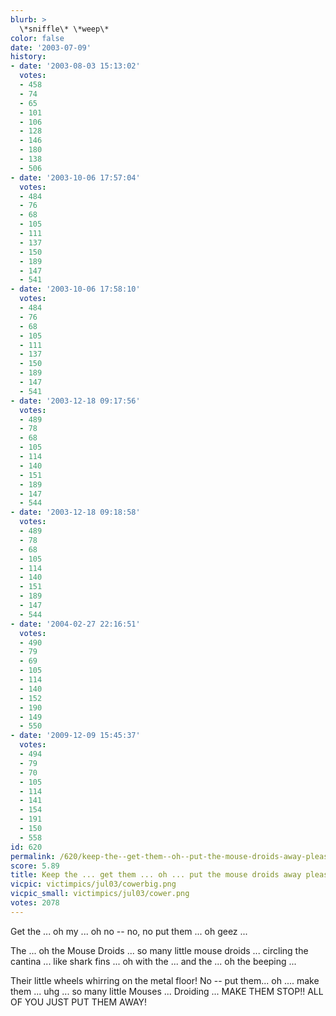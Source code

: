 ```yaml
---
blurb: >
  \*sniffle\* \*weep\*
color: false
date: '2003-07-09'
history:
- date: '2003-08-03 15:13:02'
  votes:
  - 458
  - 74
  - 65
  - 101
  - 106
  - 128
  - 146
  - 180
  - 138
  - 506
- date: '2003-10-06 17:57:04'
  votes:
  - 484
  - 76
  - 68
  - 105
  - 111
  - 137
  - 150
  - 189
  - 147
  - 541
- date: '2003-10-06 17:58:10'
  votes:
  - 484
  - 76
  - 68
  - 105
  - 111
  - 137
  - 150
  - 189
  - 147
  - 541
- date: '2003-12-18 09:17:56'
  votes:
  - 489
  - 78
  - 68
  - 105
  - 114
  - 140
  - 151
  - 189
  - 147
  - 544
- date: '2003-12-18 09:18:58'
  votes:
  - 489
  - 78
  - 68
  - 105
  - 114
  - 140
  - 151
  - 189
  - 147
  - 544
- date: '2004-02-27 22:16:51'
  votes:
  - 490
  - 79
  - 69
  - 105
  - 114
  - 140
  - 152
  - 190
  - 149
  - 550
- date: '2009-12-09 15:45:37'
  votes:
  - 494
  - 79
  - 70
  - 105
  - 114
  - 141
  - 154
  - 191
  - 150
  - 558
id: 620
permalink: /620/keep-the--get-them--oh--put-the-mouse-droids-away-please/
score: 5.89
title: Keep the ... get them ... oh ... put the mouse droids away please!
vicpic: victimpics/jul03/cowerbig.png
vicpic_small: victimpics/jul03/cower.png
votes: 2078
---
```


Get the ... oh my ... oh no -- no, no put them ... oh geez ...

The ... oh the Mouse Droids ... so many little mouse droids ... circling
the cantina ... like shark fins ... oh with the ... and the ... oh the
beeping ...

Their little wheels whirring on the metal floor! No -- put them... oh
.... make them ... uhg ... so many little Mouses ... Droiding ... MAKE
THEM STOP!! ALL OF YOU JUST PUT THEM AWAY!